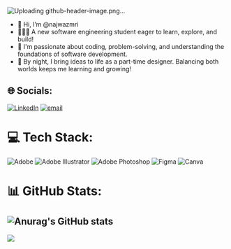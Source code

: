 ![Uploading github-header-image.png…]()

- 👋 Hi, I’m @najwazmri
- 👩🏻‍🎓 A new software engineering student eager to      learn, explore, and build! 
- 🌿 I'm passionate about coding, problem-solving, and understanding the foundations of software development.
- 🎨 By night, I bring ideas to life as a part-time designer. Balancing both worlds keeps me learning and growing!



## 🌐 Socials:
[![LinkedIn](https://img.shields.io/badge/LinkedIn-%230077B5.svg?logo=linkedin&logoColor=white)](https://linkedin.com/in/https://www.linkedin.com/in/syahidatul-najwa-zamri-1b003124a/) [![email](https://img.shields.io/badge/Email-D14836?logo=gmail&logoColor=white)](mailto:syasyazamri99@gmail.com) 

# 💻 Tech Stack:
![Adobe](https://img.shields.io/badge/adobe-%23FF0000.svg?style=for-the-badge&logo=adobe&logoColor=white) ![Adobe Illustrator](https://img.shields.io/badge/adobe%20illustrator-%23FF9A00.svg?style=for-the-badge&logo=adobe%20illustrator&logoColor=white) ![Adobe Photoshop](https://img.shields.io/badge/adobe%20photoshop-%2331A8FF.svg?style=for-the-badge&logo=adobe%20photoshop&logoColor=white) ![Figma](https://img.shields.io/badge/figma-%23F24E1E.svg?style=for-the-badge&logo=figma&logoColor=white) ![Canva](https://img.shields.io/badge/Canva-%2300C4CC.svg?style=for-the-badge&logo=Canva&logoColor=white)
# 📊 GitHub Stats:
![Anurag's GitHub stats](https://github-readme-stats.vercel.app/api?username=najwazmri&show_icons=true&theme=radical)
---
[![](https://visitcount.itsvg.in/api?id=najwazmri&icon=0&color=0)](https://visitcount.itsvg.in)

<!-- Proudly created with GPRM ( https://gprm.itsvg.in ) -->
<!-- Proudly created with GPRM ( https://gprm.itsvg.in ) -->
